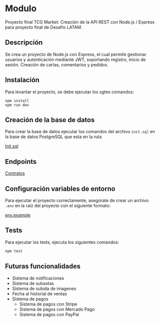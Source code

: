 # Modulo

Proyecto final TCG Market: Creación de la API REST con Node.js / Express para proyecto final de Desafío LATAM.

## Descripción

Se crea un proyecto de Node.js con Express, el cual permite gestionar usuarios y autenticación mediante JWT, soportando registro, inicio de sesión. Creación de cartas, comentarios y pedidos.

## Instalación

Para levantar el proyecto, se debe ejecutar los sgtes comandos:

```
npm install
npm run dev
```

## Creación de la base de datos

Para crear la base de datos ejecutar los comandos del archivo `init.sql` en la base de datos PostgreSQL que esta en la ruta

[Init.sql](./src/config/init.sql)


## Endpoints

[Contratos](./API-Contracts.md)

## Configuración variables de entorno

Para ejecutar el proyecto correctamente, asegúrate de crear un archivo `.env` en la raíz del proyecto con el siguiente formato:

[env.example](./.env.example)

## Tests

Para ejecutar los tests, ejecuta los siguientes comandos:

```bash
npm test
```

## Futuras funcionalidades

- Sistema de notificaciones
- Sistema de subastas
- Sistema de subida de imagenes
- Fecha al historial de ventas
- Sistema de pagos
  - Sistema de pagos con Stripe
  - Sistema de pagos con Mercado Pago
  - Sistema de pagos con PayPal
